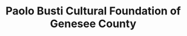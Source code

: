 ---
layout: repo
title: "Paolo Busti Cultural Foundation of Genesee County"
id: 20647
permalink: repos/20647/
---